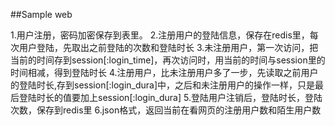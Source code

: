 ##Sample web

1.用户注册，密码加密保存到表里。
2.注册用户的登陆信息，保存在redis里，每次用户登陆，先取出之前登陆的次数和登陆时长
3.未注册用户，第一次访问，把当前的时间存到session[:login_time]，再次访问时，用当前的时间与session里的时间相减，得到登陆时长
4.注册用户，比未注册用户多了一步，先读取之前用户的登陆时长,存到session[:login_dura]中，之后和未注册用户的操作一样，只是最后登陆时长的值要加上session[:login_dura]
5.登陆用户注销后，登陆时长，登陆次数，保存到redis里
6.json格式，返回当前在看网页的注册用户数和陌生用户数